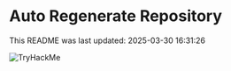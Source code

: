 # Auto Regenerate Repository

This README was last updated: 2025-03-30 16:31:26

 ![TryHackMe](https://tryhackme.com/badge/533634)